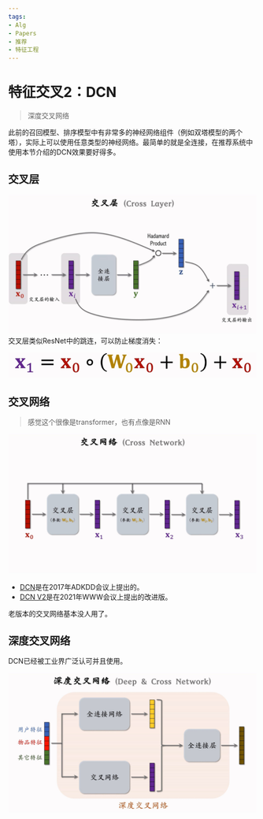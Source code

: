 ```yaml
---
tags:
- Alg
- Papers
- 推荐
- 特征工程
---
```


# 特征交叉2：DCN
>
> 深度交叉网络

此前的召回模型、排序模型中有非常多的神经网络组件（例如双塔模型的两个塔），实际上可以使用任意类型的神经网络。最简单的就是全连接，在推荐系统中使用本节介绍的DCN效果要好得多。

## 交叉层

![IMAGE_1753595866667](assets/IMAGE_1753595866667.png)
交叉层类似ResNet中的跳连，可以防止梯度消失：

![IMAGE_1753596007844](assets/IMAGE_1753596007844.png)

## 交叉网络
>
> 感觉这个很像是transformer，也有点像是RNN

![IMAGE_1753596051845](assets/IMAGE_1753596051845.png)

- [DCN](https://dl.acm.org/doi/abs/10.1145/3124749.3124754)是在2017年ADKDD会议上提出的。
- [DCN V2](https://dl.acm.org/doi/abs/10.1145/3442381.3450078)是在2021年WWW会议上提出的改进版。

老版本的交叉网络基本没人用了。

## 深度交叉网络

DCN已经被工业界广泛认可并且使用。

![IMAGE_1753596266852](assets/IMAGE_1753596266852.png)
